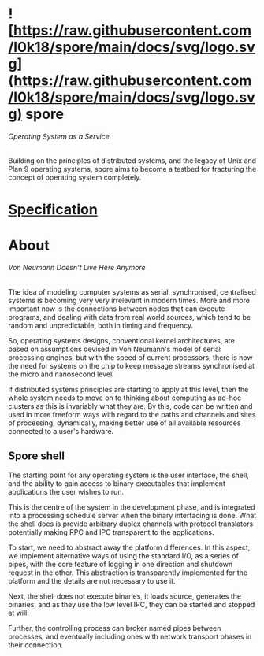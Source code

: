 # ![https://raw.githubusercontent.com/l0k18/spore/main/docs/svg/logo.svg](https://raw.githubusercontent.com/l0k18/spore/main/docs/svg/logo.svg) spore

###### Operating System as a Service

Building on the principles of distributed systems, and the legacy of Unix and Plan 9 operating systems, spore aims to become a testbed for fracturing the concept of operating system completely.

# [Specification](https://github.com/l0k18/spore/wiki/specification) 

# About

###### Von Neumann Doesn't Live Here Anymore

The idea of modeling computer systems as serial, synchronised, centralised systems is becoming very very irrelevant in
modern times. More and more important now is the connections between nodes that can execute programs, and dealing with
data from real world sources, which tend to be random and unpredictable, both in timing and frequency.

So, operating systems designs, conventional kernel architectures, are based on assumptions devised in Von Neumann's 
model of serial processing engines, but with the speed of current processors, there is now the need for systems on the
chip to keep message streams synchronised at the micro and nanosecond level. 

If distributed systems principles are starting to apply at this level, then the whole system needs to move on to 
thinking about computing as ad-hoc clusters as this is invariably what they are. By this, code can be written and used
in more freeform ways with regard to the paths and channels and sites of processing, dynamically, making better use of
all available resources connected to a user's hardware.

## Spore shell

The starting point for any operating system is the user interface, the shell, and the ability to gain access to
binary executables that implement applications the user wishes to run.

This is the centre of the system in the development phase, and is integrated into a processing schedule server when 
the binary interfacing is done. What the shell does is provide arbitrary duplex channels with protocol translators 
potentially making RPC and IPC transparent to the applications.

To start, we need to abstract away the platform differences. In this aspect, we implement alternative ways of using 
the standard I/O, as a series of pipes, with the core feature of logging in one direction and shutdown request in the 
other. This abstraction is transparently implemented for the platform and the details are not necessary to use it.

Next, the shell does not execute binaries, it loads source, generates the binaries, and as they use the low level IPC,
they can be started and stopped at will.

Further, the controlling process can broker named pipes between processes, and eventually including ones with network 
transport phases in their connection.